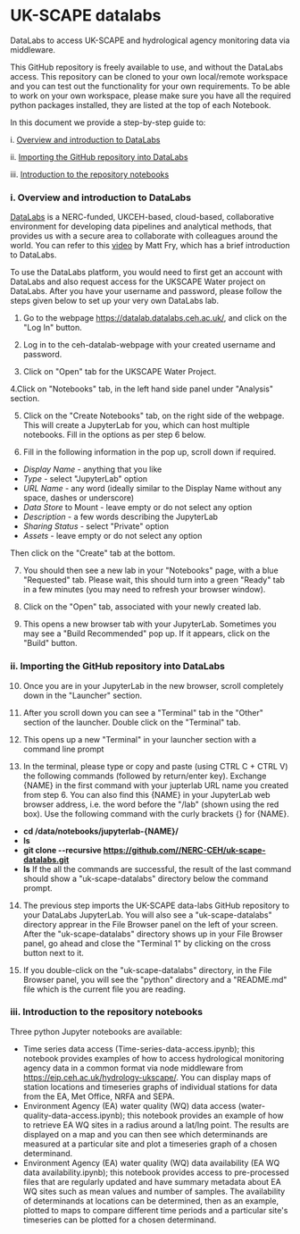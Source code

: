 # UK-SCAPE datalabs
DataLabs to access UK-SCAPE and hydrological agency monitoring data via middleware.

This GitHub repository is freely available to use, and without the DataLabs access. This repository can be cloned to your own local/remote workspace and you can test out the functionality for your own requirements. To be able to work on your own workspace, please make sure you have all the required python packages installed, they are listed at the top of each Notebook.

In this document we provide a step-by-step guide to:

i. [Overview and introduction to DataLabs](#overview_datalabs)

ii. [Importing the GitHub repository into DataLabs](#importing_repository)

iii. [Introduction to the repository notebooks](#introduction_notebooks)

<a id="overview_datalabs"></a>
### i. Overview and introduction to DataLabs
[DataLabs](https://datalab-docs.datalabs.ceh.ac.uk/index.html) is a NERC-funded, UKCEH-based, cloud-based, collaborative environment for developing data pipelines and analytical methods, that provides us with a secure area to collaborate with colleagues around the world. You can refer to this [video](https://www.youtube.com/watch?v=n68X8J4gj6Q) by Matt Fry, which has a brief introduction to DataLabs.

To use the DataLabs platform, you would need to first get an account with DataLabs and also request access for the UKSCAPE Water project on DataLabs. After you have your username and password, please follow the steps given below to set up your very own DataLabs lab. 

1. Go to the webpage https://datalab.datalabs.ceh.ac.uk/, and click on the "Log In" button.

2. Log in to the ceh-datalab-webpage with your created username and password. 

3. Click on "Open" tab for the UKSCAPE Water Project.

4.Click on "Notebooks" tab, in the left hand side panel under "Analysis" section.

5. Click on the "Create Notebooks" tab, on the right side of the webpage. This will create a JupyterLab for you, which can host multiple notebooks. Fill in the options as per step 6 below.

6. Fill in the following information in the pop up, scroll down if required. 
  * *Display Name* - anything that you like
  * *Type* - select "JupyterLab" option
  * *URL Name* - any word (ideally similar to the Display Name without any space, dashes or underscore)
  * *Data Store* to Mount - leave empty or do not select any option
  * *Description* - a few words describing the JupyterLab
  * *Sharing Status* - select "Private" option
  * *Assets* - leave empty or do not select any option

   Then click on the "Create" tab at the bottom. 
    
7. You should then see a new lab in your "Notebooks" page, with a blue "Requested" tab. Please wait, this should turn into a green "Ready" tab in a few minutes (you may need to refresh your browser window).

8. Click on the "Open" tab, associated with your newly created lab. 

9. This opens a new browser tab with your JupyterLab. Sometimes you may see a "Build Recommended" pop up. If it appears, click on the "Build" button. 

<a id="importing_repository"></a>
### ii. Importing the GitHub repository into DataLabs

10. Once you are in your JupyterLab in the new browser, scroll completely down in the "Launcher" section.

11. After you scroll down you can see a "Terminal" tab in the "Other" section of the launcher. Double click on the "Terminal" tab.

12. This opens up a new "Terminal" in your launcher section with a command line prompt

13. In the terminal, please type or copy and paste (using CTRL C + CTRL V) the following commands (followed by return/enter key). Exchange {NAME} in the first command with your jupterlab URL name you created from step 6. You can also find this {NAME} in your JupyterLab web browser address, i.e. the word before the "/lab" (shown using the red box). Use the following command with the curly brackets {} for {NAME}.
  * **cd /data/notebooks/jupyterlab-{NAME}/**
  * **ls**
  * **git clone --recursive https://github.com//NERC-CEH/uk-scape-datalabs.git**
  * **ls**
    If the all the commands are successful, the result of the last command should show a "uk-scape-datalabs" directory below the command prompt.

14. The previous step imports the UK-SCAPE data-labs GitHub repository to your DataLabs JupyterLab. You will also see a "uk-scape-datalabs" directory apprear in the File Browser panel on the left of your screen. After the "uk-scape-datalabs" directory shows up in your File Browser panel, go ahead and close the "Terminal 1" by clicking on the cross button next to it.

15. If you double-click on the "uk-scape-datalabs" directory, in the File Browser panel, you will see the "python" directory and a "README.md" file which is the current file you are reading. 

<a id="introduction_notebooks"></a>
### iii. Introduction to the repository notebooks
Three python Jupyter notebooks are available:
- Time series data access (Time-series-data-access.ipynb); this notebook provides examples of how to access hydrological monitoring agency data in a common format via node middleware from https://eip.ceh.ac.uk/hydrology-ukscape/. You can display maps of station locations and timeseries graphs of individual stations for data from the EA, Met Office, NRFA and SEPA.
- Environment Agency (EA) water quality (WQ) data access (water-quality-data-access.ipynb); this notebook provides an example of how to retrieve EA WQ sites in a radius around a lat/lng point. The results are displayed on a map and you can then see which determinands are measured at a particular site and plot a timeseries graph of a chosen determinand. 
- Environment Agency (EA) water quality (WQ) data availability (EA WQ data availability.ipynb); this notebook provides access to pre-processed files that are regularly updated and have summary metadata about EA WQ sites such as mean values and number of samples. The availability of determinands at locations can be determined, then as an example, plotted to maps to compare different time periods and a particular site's timeseries can be plotted for a chosen determinand.